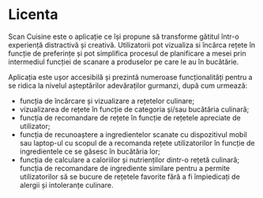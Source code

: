 # Licenta
Scan Cuisine este o aplicație ce își propune să transforme gătitul într-o experiență distractivă și creativă. 
Utilizatorii pot vizualiza si încărca rețete în funcție de preferințe și pot simplifica procesul de planificare a mesei prin intermediul funcției de scanare a produselor pe care le au în bucătărie.

Aplicația este ușor accesibilă și prezintă numeroase funcționalități pentru a se ridica la nivelul așteptărilor adevăraților gurmanzi, după cum urmează: 
-	funcția de încărcare și vizualizare a rețetelor culinare; 
-	vizualizarea de rețete în funcție de categoria și/sau bucătăria culinară; 
-	funcția de recomandare de rețete în funcție de rețetele apreciate de utilizator; 
-	funcția de recunoaștere a ingredientelor scanate cu dispozitivul mobil sau laptop-ul cu scopul de a recomanda rețete utilizatorilor în funcție de ingredientele ce se găsesc în bucătăria lor; 
-	funcția de calculare a caloriilor și nutrienților dintr-o rețetă culinară;
funcția de recomandare de ingrediente similare pentru a permite utilizatorilor să se bucure de rețetele favorite fără a fi împiedicați de alergii și intoleranțe culinare.
